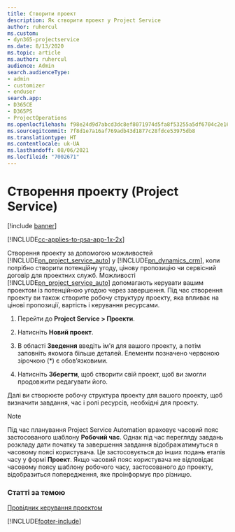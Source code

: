 ```yaml
---
title: Створити проект
description: Як створити проект у Project Service
author: ruhercul
ms.custom:
- dyn365-projectservice
ms.date: 8/13/2020
ms.topic: article
ms.author: ruhercul
audience: Admin
search.audienceType:
- admin
- customizer
- enduser
search.app:
- D365CE
- D365PS
- ProjectOperations
ms.openlocfilehash: f98e24d9d7abcd3dc8ef8071974d5fa8f53255a5df6704c2e166b0831a5935f1
ms.sourcegitcommit: 7f8d1e7a16af769adb43d1877c28fdce53975db8
ms.translationtype: HT
ms.contentlocale: uk-UA
ms.lasthandoff: 08/06/2021
ms.locfileid: "7002671"
---
```

# <a name="create-a-project-project-service"></a>Створення проекту (Project Service)

[!include [banner](../includes/psa-now-project-operations.md)]

[!INCLUDE[cc-applies-to-psa-app-1x-2x](../includes/cc-applies-to-psa-app-1x-2x.md)]

Створення проекту за допомогою можливостей [!INCLUDE[pn_project_service_auto](../includes/pn-project-service-auto.md)] у [!INCLUDE[pn_dynamics_crm](../includes/pn-dynamics-crm.md)], коли потрібно створити потенційну угоду, цінову пропозицію чи сервісний договір для проектних служб. Можливості [!INCLUDE[pn_project_service_auto](../includes/pn-project-service-auto.md)] допомагають керувати вашим проектом із потенційною угодою через завершення. Під час створення проекту ви також створите робочу структуру проекту, яка впливає на цінові пропозиції, вартість і керування ресурсами.  
  
1.  Перейти до **Project Service > Проекти**.  
  
2.  Натисніть **Новий проект**.  
  
3.  В області **Зведення** введіть ім'я для вашого проекту, а потім заповніть якомога більше деталей. Елементи позначено червоною зірочкою (*) є обов’язковими.  
  
4.  Натисніть **Зберегти**, щоб створити свій проект, щоб ви змогли продовжити редагувати його.  
  
Далі ви створюєте робочу структура проекту для вашого проекту, щоб визначити завдання, час і ролі ресурсів, необхідні для проекту.  

> [!NOTE]
> Під час планування Project Service Automation враховує часовий пояс застосованого шаблону **Робочий час**. Однак під час перегляду завдань розкладу дати початку та завершення завдання відображатимуться в часовому поясі користувача. Це застосовується до інших подань етапів часу у формі **Проект**. Якщо часовий пояс користувача не відповідає часовому поясу шаблону робочого часу, застосованого до проекту, відобразиться попередження, яке проінформує про різницю. 
  
### <a name="see-also"></a>Статті за темою  
 [Провідник керування проектом](../psa/project-manager-guide.md)


[!INCLUDE[footer-include](../includes/footer-banner.md)]